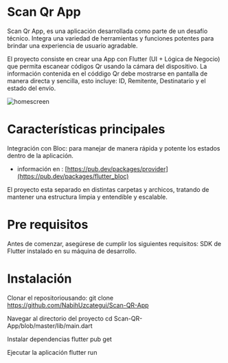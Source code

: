 # Scan Qr App


Scan Qr App, es una aplicación desarrollada como parte de un desafío técnico. Integra una variedad de herramientas y funciones potentes para brindar una experiencia de usuario agradable.

El proyecto consiste en crear una App con Flutter (UI + Lógica de Negocio) que permita escanear códigos Qr usando la cámara del dispositivo. La información contenida en el códdigo Qr debe mostrarse en pantalla de manera directa y sencilla, esto incluye: ID, Remitente, Destinatario y el estado del envío.



![homescreen](https://github.com/user-attachments/assets/8fc1c4fa-9486-4841-9f32-4df4cbcac3bd)


# Características principales

Integración con Bloc:  para manejar de manera rápida y potente los estados dentro de la aplicación.
+ información en : [https://pub.dev/packages/provider](https://pub.dev/packages/flutter_bloc)


El proyecto esta separado en distintas carpetas y archicos, tratando de mantener una estructura limpia y entendible y escalable.

# Pre requisitos

Antes de comenzar, asegúrese de cumplir los siguientes requisitos:
SDK de Flutter instalado en su máquina de desarrollo. 

# Instalación

Clonar el repositoriousando: git clone https://github.com/NabihUzcategui/Scan-QR-App

Navegar al directorio del proyecto cd Scan-QR-App/blob/master/lib/main.dart

Instalar dependencias flutter pub get

Ejecutar la aplicación flutter run


